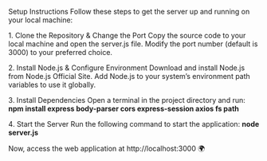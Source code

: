 Setup Instructions
Follow these steps to get the server up and running on your local machine:

1️. Clone the Repository & Change the Port
Copy the source code to your local machine and open the server.js file. Modify the port number (default is 3000) to your preferred choice.

2️. Install Node.js & Configure Environment
Download and install Node.js from Node.js Official Site.
Add Node.js to your system’s environment path variables to use it globally.

3️. Install Dependencies
Open a terminal in the project directory and run:
**npm install express body-parser cors express-session axios fs path**

4️. Start the Server
Run the following command to start the application:
**node server.js**


Now, access the web application at http://localhost:3000 🌍
